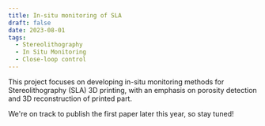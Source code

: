 ```yaml
---
title: In-situ monitoring of SLA
draft: false
date: 2023-08-01
tags:
  - Stereolithography
  - In Situ Monitoring
  - Close-loop control
---
```


This project focuses on developing in-situ monitoring methods for Stereolithography (SLA) 3D printing, with an emphasis on porosity detection and 3D reconstruction of printed part. 

We're on track to publish the first paper later this year, so stay tuned!

<!--more-->
